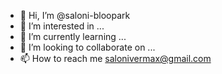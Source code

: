 - 👋 Hi, I’m @saloni-bloopark
- 👀 I’m interested in ...
- 🌱 I’m currently learning ...
- 💞️ I’m looking to collaborate on ...
- 📫 How to reach me salonivermax@gmail.com

<!---
saloni-bloopark/saloni-bloopark is a ✨ special ✨ repository because its `README.md` (this file) appears on your GitHub profile.
You can click the Preview link to take a look at your changes.
--->
